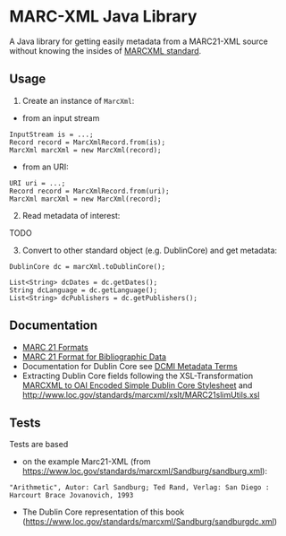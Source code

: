 # MARC-XML Java Library

A Java library for getting easily metadata from a MARC21-XML source without knowing the insides of [MARCXML standard](https://www.loc.gov/standards/marcxml/).

## Usage

1. Create an instance of `MarcXml`:

* from an input stream

```
InputStream is = ...;
Record record = MarcXmlRecord.from(is);
MarcXml marcXml = new MarcXml(record);
```

* from an URI:

```
URI uri = ...;
Record record = MarcXmlRecord.from(uri);
MarcXml marcXml = new MarcXml(record);
```

2. Read metadata of interest:

TODO

3. Convert to other standard object (e.g. DublinCore) and get metadata:

```
DublinCore dc = marcXml.toDublinCore();

List<String> dcDates = dc.getDates();
String dcLanguage = dc.getLanguage();
List<String> dcPublishers = dc.getPublishers();
```

## Documentation

* [MARC 21 Formats](https://www.loc.gov/marc/marcdocz.html)
* [MARC 21 Format for Bibliographic Data](https://www.loc.gov/marc/bibliographic/)
* Documentation for Dublin Core see [DCMI Metadata Terms](https://www.dublincore.org/specifications/dublin-core/dcmi-terms/)
* Extracting Dublin Core fields following the XSL-Transformation [MARCXML to OAI Encoded Simple Dublin Core Stylesheet](https://www.loc.gov/standards/marcxml/xslt/MARC21slim2OAIDC.xsl) and <http://www.loc.gov/standards/marcxml/xslt/MARC21slimUtils.xsl>

## Tests

Tests are based

* on the example Marc21-XML (from <https://www.loc.gov/standards/marcxml/Sandburg/sandburg.xml>):

```
"Arithmetic", Autor: Carl Sandburg; Ted Rand, Verlag: San Diego : Harcourt Brace Jovanovich, 1993
```

* The Dublin Core representation of this book (<https://www.loc.gov/standards/marcxml/Sandburg/sandburgdc.xml>)
